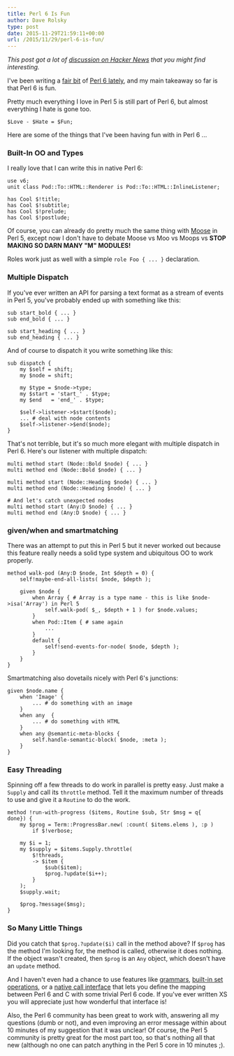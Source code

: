 ```yaml
---
title: Perl 6 Is Fun
author: Dave Rolsky
type: post
date: 2015-11-29T21:59:11+00:00
url: /2015/11/29/perl-6-is-fun/
---
```

_This post got a lot of [discussion on Hacker News][1] that you might find interesting._

I've been writing a [fair bit][2] of [Perl 6 lately][3], and my main takeaway so far is that Perl 6 is fun.

Pretty much everything I love in Perl 5 is still part of Perl 6, but almost everything I hate is gone too.

`$Love - $Hate = $Fun;`

Here are some of the things that I've been having fun with in Perl 6 ...

### Built-In OO and Types

I really love that I can write this in native Perl 6:

```
use v6;
unit class Pod::To::HTML::Renderer is Pod::To::HTML::InlineListener;

has Cool $!title;
has Cool $!subtitle;
has Cool $!prelude;
has Cool $!postlude;
```

Of course, you can already do pretty much the same thing with [Moose][4] in Perl 5, except now I don't have to debate Moose vs Moo vs Moops vs **STOP MAKING SO DARN MANY "M" MODULES!**

Roles work just as well with a simple `role Foo { ... }` declaration.

### Multiple Dispatch

If you've ever written an API for parsing a text format as a stream of events in Perl 5, you've probably ended up with something like this:

```
sub start_bold { ... }
sub end_bold { ... }

sub start_heading { ... }
sub end_heading { ... }
```

And of course to dispatch it you write something like this:

```
sub dispatch {
    my $self = shift;
    my $node = shift;

    my $type = $node->type;
    my $start = 'start_' . $type;
    my $end   = 'end_' . $type;

    $self->listener->$start($node);
    ... # deal with node contents
    $self->listener->$end($node);
}
```

That's not terrible, but it's so much more elegant with multiple dispatch in Perl 6. Here's our listener with multiple dispatch:

```
multi method start (Node::Bold $node) { ... }
multi method end (Node::Bold $node) { ... }

multi method start (Node::Heading $node) { ... }
multi method end (Node::Heading $node) { ... }

# And let's catch unexpected nodes
multi method start (Any:D $node) { ... }
multi method end (Any:D $node) { ... }
```

### given/when and smartmatching

There was an attempt to put this in Perl 5 but it never worked out because this feature really needs a solid type system and ubiquitous OO to work properly.

```
method walk-pod (Any:D $node, Int $depth = 0) {
    self!maybe-end-all-lists( $node, $depth );

    given $node {
        when Array { # Array is a type name - this is like $node->isa('Array') in Perl 5
            self.walk-pod( $_, $depth + 1 ) for $node.values;
        }
        when Pod::Item { # same again
            ...
        }
        default {
            self!send-events-for-node( $node, $depth );
        }
    }
}
```

Smartmatching also dovetails nicely with Perl 6's junctions:

```
given $node.name {
    when 'Image' {
        ... # do something with an image
    }
    when any  {
        ... # do something with HTML
    }
    when any @semantic-meta-blocks {
        self.handle-semantic-block( $node, :meta );
    }
}
```

### Easy Threading

Spinning off a few threads to do work in parallel is pretty easy. Just make a `Supply` and call its `throttle` method. Tell it the maximum number of threads to use and give it a `Routine` to do the work.

```
method !run-with-progress ($items, Routine $sub, Str $msg = q{   done}) {
    my $prog = Term::ProgressBar.new( :count( $items.elems ), :p )
        if $!verbose;

    my $i = 1;
    my $supply = $items.Supply.throttle(
        $!threads,
        -> $item {
            $sub($item);
            $prog.?update($i++);
        }
    );
    $supply.wait;

    $prog.?message($msg);
}
```

### So Many Little Things

Did you catch that `$prog.?update($i)` call in the method above? If `$prog` has the method I'm looking for, the method is called, otherwise it does nothing. If the object wasn't created, then `$prog` is an `Any` object, which doesn't have an `update` method.

And I haven't even had a chance to use features like [grammars][5], [built-in set operations][6], or a [native call interface][7] that lets you define the mapping between Perl 6 and C with some trivial Perl 6 code. If you've ever written XS you will appreciate just how wonderful that interface is!

Also, the Perl 6 community has been great to work with, answering all my questions (dumb or not), and even improving an error message within about 10 minutes of my suggestion that it was unclear! Of course, the Perl 5 community is pretty great for the most part too, so that's nothing all that new (although no one can patch anything in the Perl 5 core in 10 minutes ;).

 [1]: https://news.ycombinator.com/item?id=10650176
 [2]: https://github.com/autarch/perl6-Pod-NodeWalker
 [3]: https://github.com/autarch/Pod-To-HTML/tree/autarch/use-pod-nodewalker
 [4]: https://metacpan.org/release/Moose
 [5]: http://doc.raku.org/language/grammars
 [6]: https://docs.raku.org/language/setbagmix
 [7]: https://docs.raku.org/language/nativecall
